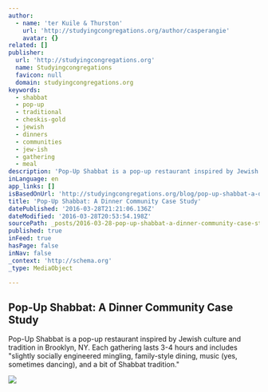 ```yaml
---
author:
  - name: 'ter Kuile & Thurston'
    url: 'http://studyingcongregations.org/author/casperangie'
    avatar: {}
related: []
publisher:
  url: 'http://studyingcongregations.org'
  name: Studyingcongregations
  favicon: null
  domain: studyingcongregations.org
keywords:
  - shabbat
  - pop-up
  - traditional
  - cheskis-gold
  - jewish
  - dinners
  - communities
  - jew-ish
  - gathering
  - meal
description: 'Pop-Up Shabbat is a pop-up restaurant inspired by Jewish culture and tradition in Brooklyn, NY. Each gathering lasts 3-4 hours and includes "slightly socially engineered mingling, family-style dining, music (yes, sometimes dancing), and a bit of Shabbat tradition."'
inLanguage: en
app_links: []
isBasedOnUrl: 'http://studyingcongregations.org/blog/pop-up-shabbat-a-dinner-church-case-study'
title: 'Pop-Up Shabbat: A Dinner Community Case Study'
datePublished: '2016-03-28T21:21:06.136Z'
dateModified: '2016-03-28T20:53:54.198Z'
sourcePath: _posts/2016-03-28-pop-up-shabbat-a-dinner-community-case-study.md
published: true
inFeed: true
hasPage: false
inNav: false
_context: 'http://schema.org'
_type: MediaObject

---
```

<article style=""><h1>Pop-Up Shabbat: A Dinner Community Case Study</h1><p>Pop-Up Shabbat is a pop-up restaurant inspired by Jewish culture and tradition in Brooklyn, NY. Each gathering lasts 3-4 hours and includes "slightly socially engineered mingling, family-style dining, music (yes, sometimes dancing), and a bit of Shabbat tradition."</p><img src="http://studyingcongregations.org/wp-content/uploads/2016/03/PopUpShabbat-Preview-150x150.png" /></article>